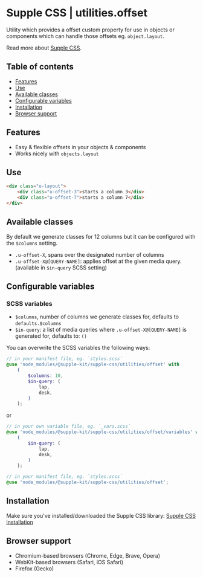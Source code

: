 # Supple CSS | utilities.offset

Utility which provides a offset custom property for use in objects or components which can handle those offsets eg. `object.layout`.

Read more about [Supple CSS](https://github.com/supple-css/supple).

## Table of contents

- [Features](#features)
- [Use](#use)
- [Available classes](#available-classes)
- [Configurable variables](#configurable-variables)
- [Installation](#installation)
- [Browser support](#browser-support)

## Features

- Easy & flexible offsets in your objects & components
- Works nicely with `objects.layout`

## Use

```html
<div class="o-layout">
	<div class="u-offset-3">starts a column 3</div>
	<div class="u-offset-7">starts a column 7</div>
</div>
```

## Available classes

By default we generate classes for 12 columns but it can be configured with the `$columns` setting.

- `.u-offset-X`, spans over the designated number of columns
- `.u-offset-X@[QUERY-NAME]`: applies offset at the given media query. (available in `$in-query` SCSS setting)

## Configurable variables

### SCSS variables

- `$columns`, number of columns we generate classes for, defaults to `defaults.$columns`
- `$in-query`: a list of media queries where `.u-offset-X@[QUERY-NAME]` is generated for, defaults to: `()`

You can overwrite the SCSS variables the following ways:

```scss
// in your manifest file, eg. `styles.scss`
@use 'node_modules/@supple-kit/supple-css/utilities/offset' with
	(
		$columns: 10,
		$in-query: (
			lap,
			desk,
		)
	);
```

or

```scss
// in your own variable file, eg. `_vars.scss`
@use 'node_modules/@supple-kit/supple-css/utilities/offset/variables' with
	(
		$in-query: (
			lap,
			desk,
		)
	);

// in your manifest file, eg. `styles.scss`
@use 'node_modules/@supple-kit/supple-css/utilities/offset';
```

## Installation

Make sure you've installed/downloaded the Supple CSS library: [Supple CSS installation](../../#installation)

## Browser support

- Chromium-based browsers (Chrome, Edge, Brave, Opera)
- WebKit-based browsers (Safari, iOS Safari)
- Firefox (Gecko)
